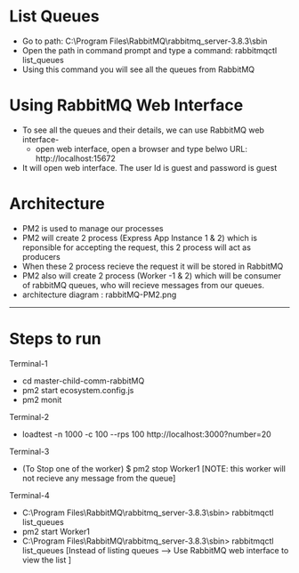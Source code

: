 # List Queues

- Go to path: C:\Program Files\RabbitMQ\rabbitmq_server-3.8.3\sbin
- Open the path in command prompt and type a command: rabbitmqctl list_queues
- Using this command you will see all the queues from RabbitMQ

# Using RabbitMQ Web Interface

- To see all the queues and their details, we can use RabbitMQ web interface-
  - open web interface, open a browser and type belwo URL: http://localhost:15672
- It will open web interface. The user Id is guest and password is guest

# Architecture

- PM2 is used to manage our processes
- PM2 will create 2 process (Express App Instance 1 & 2) which is reponsible for accepting the request, this 2 process will act as producers
- When these 2 process recieve the request it will be stored in RabbitMQ
- PM2 also will create 2 process (Worker -1 & 2) which will be consumer of rabbitMQ queues, who will recieve messages from our queues.
- architecture diagram : rabbitMQ-PM2.png

---

# Steps to run

Terminal-1

- cd master-child-comm-rabbitMQ
- pm2 start ecosystem.config.js
- pm2 monit

Terminal-2

- loadtest -n 1000 -c 100 --rps 100 http://localhost:3000?number=20

Terminal-3

- (To Stop one of the worker) \$ pm2 stop Worker1 [NOTE: this worker will not recieve any message from the queue]

Terminal-4

- C:\Program Files\RabbitMQ\rabbitmq_server-3.8.3\sbin> rabbitmqctl list_queues
- pm2 start Worker1
- C:\Program Files\RabbitMQ\rabbitmq_server-3.8.3\sbin> rabbitmqctl list_queues
  [Instead of listing queues --> Use RabbitMQ web interface to view the list ]
